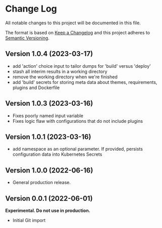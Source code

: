 # Change Log

All notable changes to this project will be documented in this file.

The format is based on [Keep a Changelog](http://keepachangelog.com/)
and this project adheres to [Semantic Versioning](http://semver.org/).

## Version 1.0.4 (2023-03-17)

- add 'action' choice input to tailor dumps for 'build' versus 'deploy'
- stash all interim results in a working directory
- remove the working directory when we're finished
- add 'build' secrets for storing meta data about themes, requirements, plugins and Dockerfile

## Version 1.0.3 (2023-03-16)

- Fixes poorly named input variable
- Fixes logic flaw with configurations that do not include plugins

## Version 1.0.1 (2023-03-16)

- add namespace as an optional parameter. If provided, persists configuration data into Kubernetes Secrets

## Version 1.0.0 (2022-06-16)

- General production release.

## Version 0.0.1 (2022-06-01)

**Experimental. Do not use in production.**

- Initial Git import
